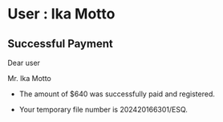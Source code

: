 User : Ika Motto
=============

Successful Payment
---------------------

Dear user

Mr. Ika Motto

* The amount of $640 was successfully paid and registered.
* Your temporary file number is 202420166301/ESQ.

  
  
  ##

